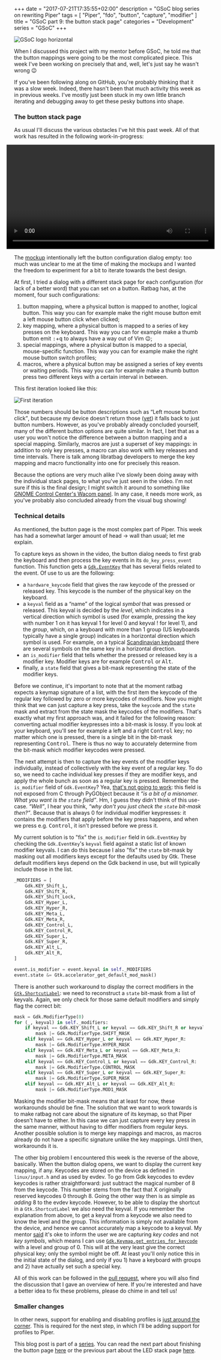 +++
date = "2017-07-21T17:35:55+02:00"
description = "GSoC blog series on rewriting Piper"
tags = [ "Piper", "fdo", "button", "capture", "modifier" ]
title = "GSoC part 9: the button stack page"
categories = "Development"
series = "GSoC"
+++

![GSoC logo horizontal](/img/blog/gsoc-part-1/GSoC-logo-horizontal.svg)

When I discussed this project with my mentor before GSoC, he told me that the
button mappings were going to be the most complicated piece. This week I've been
working on precisely that and, well, let's just say he wasn't wrong &#128521;

If you've been following along on GitHub, you're probably thinking that it was a
slow week. Indeed, there hasn't been that much activity this week as in
previous weeks. I've mostly just been stuck in my own little branch iterating
and debugging away to get these pesky buttons into shape.

### The button stack page

As usual I'll discuss the various obstacles I've hit this past week. All of that
work has resulted in the following work-in-progress:

<video style="max-width: 110%; width: 110%;margin-left: -4%" controls>
  <source src="/img/blog/gsoc-part-9/progress.webm" type="video/webm">
Your browser does not support the video tag.
</video>

The [mockup][button-mockup] intentionally left the button configuration dialog
empty: too much was unclear to me at the time of making the mockups and I wanted
the freedom to experiment for a bit to iterate towards the best design.

At first, I tried a dialog with a different stack page for each configuration
(for lack of a better word) that you can set on a button. Ratbag has, at the
moment, four such configurations:

1. button mapping, where a physical button is mapped to another, logical button.
   This way you can for example make the right mouse button emit a left mouse
   button click when clicked;
2. key mapping, where a physical button is mapped to a series of key presses on
   the keyboard. This way you can for example make a thumb button emit
   <kbd>:</kbd>+<kbd>q</kbd> to always have a way out of Vim &#128521;;
3. special mappings, where a physical button is mapped to a special,
   mouse-specific function. This way you can for example make the right mouse
   button switch profiles;
4. macros, where a physical button may be assigned a series of key events or
   waiting periods. This way you can for example make a thumb button press two
   different keys with a certain interval in between.

This first iteration looked like this:

![First iteration](/img/blog/gsoc-part-9/first-iteration.png)

Those numbers should be button descriptions such as <q>Left mouse button
click</q>, but because my device doesn't return those ([yet][issue-types]) it
falls back to just button numbers. However, as you've probably already concluded
yourself, many of the different button options are quite similar. In fact, I bet
that as a user you won't notice the difference between a button mapping and a
special mapping. Similarly, macros are just a superset of key mappings: in
addition to only key presses, a macro can also work with key releases and time
intervals. There is talk among libratbag developers to merge the key mapping and
macro functionality into one for precisely this reason.

Because the options are very much alike I've slowly been doing away with the
individual stack pages, to what you've just seen in the video. I'm not sure if
this is the final design; I might switch it around to something like [GNOME
Control Center's Wacom panel][gcc-wacom]. In any case, it needs more work, as
you've probably also concluded already from the visual bug showing!

### Technical details

As mentioned, the button page is the most complex part of Piper. This week has
had a somewhat larger amount of head &rarr; wall than usual; let me explain.

To capture keys as shown in the video, the button dialog needs to first grab the
keyboard and then process the key events in its `do_key_press_event` function.
This function gets a [`Gdk.EventKey`][eventkey] that has several fields related
to the event. Of use to us are the following:

* a `hardware_keycode` field that gives the raw keycode of the pressed or
  released key. This keycode is the number of the physical key on the keyboard.
* a `keyval` field as a <q>name</q> of the logical *symbol* that was pressed or
  released. This keyval is decided by the *level*, which indicates in a vertical
  direction which symbol is used (for example, pressing the key with number 1 on
  it has keyval 1 for level 0 and keyval ! for level 1), and the *group*, which,
  on a keyboard with more than 1 group (US keyboards typically have a single
  group) indicates in a horizontal direction which symbol is used. For example,
  on a typical [Scandinavian keyboard][keyboard] there are several symbols on
  the same key in a horizontal direction.
* an `is_modifier` field that tells whether the pressed or released key is a
  modifier key. Modifier keys are for example <kbd>Control</kbd> or
  <kbd>Alt</kbd>.
* finally, a `state` field that gives a bit-mask representing the state of the
  modifier keys.

Before we continue, it's important to note that at the moment ratbag expects a
keymap signature of a list, with the first item the keycode of the regular key
followed by zero or more keycodes of modifiers. Now you might think that we can
just capture a key press, take the `keycode` and the `state` mask and extract
from the state mask the keycodes of the modifiers. That's exactly what my first
approach was, and it failed for the following reason: converting actual modifier
keypresses into a bit-mask is lossy. If you look at your keyboard, you'll see
for example a left and a right <kbd>Control</kbd> key; no matter which one is
pressed, there is a single bit in the bit-mask representing <kbd>Control</kbd>.
There is thus no way to accurately determine from the bit-mask which modifier
keycodes were pressed.

The next attempt is then to capture the key events of the modifier keys
individually, instead of collectively with the key event of a regular key. To do
so, we need to cache individual key presses if they are modifier keys, and apply
the whole bunch as soon as a regular key is pressed.  Remember the `is_modifier`
field of `Gdk.EventKey`? Yea, [that's not going to work][is_modifier]: this
field is not exposed from C through PyGObject because it *<q>is a bit of a
misnomer. What you want is the `state` field</q>*. Hm, I guess they didn't think
of this use-case. *<q>Well</q>*, I hear you think, *<q>why don't you just check
the `state` bit-mask then?</q>*. Because that is always 0 for individual
modifier keypresses: it contains the modifiers that apply before the key press
happens, and when we press e.g. <kbd>Control</kbd>, it isn't pressed before we
press it.

My current solution is to "fix" the `is_modifier` field in `Gdk.EventKey` by
checking the `Gdk.EventKey`'s `keyval` field against a static list of known
modifier keyvals. I can do this because I also "fix" the `state` bit-mask by
masking out all modifiers keys except for the defaults used by Gtk. These
default modifiers keys depend on the Gdk backend in use, but will typically
include those in the list.

```python
_MODIFIERS = [
    Gdk.KEY_Shift_L,
    Gdk.KEY_Shift_R,
    Gdk.KEY_Shift_Lock,
    Gdk.KEY_Hyper_L,
    Gdk.KEY_Hyper_R,
    Gdk.KEY_Meta_L,
    Gdk.KEY_Meta_R,
    Gdk.KEY_Control_L,
    Gdk.KEY_Control_R,
    Gdk.KEY_Super_L,
    Gdk.KEY_Super_R,
    Gdk.KEY_Alt_L,
    Gdk.KEY_Alt_R,
]

event.is_modifier = event.keyval in self._MODIFIERS
event.state &= Gtk.accelerator_get_default_mod_mask()
```

There is another such workaround to display the correct modifiers in the
[`Gtk.ShortcutLabel`][shortcutlabel]: we need to reconstruct a `state` bit-mask
from a list of keyvals. Again, we only check for those same default modifiers
and simply flag the correct bit:

```python
mask = Gdk.ModifierType(0)
for (_, keyval) in self._modifiers:
    if keyval == Gdk.KEY_Shift_L or keyval == Gdk.KEY_Shift_R or keyval == Gdk.KEY_Shift_Lock:
        mask |= Gdk.ModifierType.SHIFT_MASK
    elif keyval == Gdk.KEY_Hyper_L or keyval == Gdk.KEY_Hyper_R:
        mask |= Gdk.ModifierType.HYPER_MASK
    elif keyval == Gdk.KEY_Meta_L or keyval == Gdk.KEY_Meta_R:
        mask |= Gdk.ModifierType.META_MASK
    elif keyval == Gdk.KEY_Control_L or keyval == Gdk.KEY_Control_R:
        mask |= Gdk.ModifierType.CONTROL_MASK
    elif keyval == Gdk.KEY_Super_L or keyval == Gdk.KEY_Super_R:
        mask |= Gdk.ModifierType.SUPER_MASK
    elif keyval == Gdk.KEY_Alt_L or keyval == Gdk.KEY_Alt_R:
        mask |= Gdk.ModifierType.MOD1_MASK
```

Masking the modifier bit-mask means that at least for now, these workarounds
should be fine. The solution that we want to work towards is to make ratbag not
care about the signature of its keymap, so that Piper doesn't have to either. In
this case we can just capture every key press in the same manner, without having
to differ modifiers from regular keys. Another possible solution is to merge key
mappings and macros, as macros already do not have a specific signature unlike
the key mappings. Until then, workarounds it is.

The other big problem I encountered this week is the reverse of the above,
basically. When the button dialog opens, we want to display the current key
mapping, if any. Keycodes are stored on the device as defined in `linux/input.h`
and as used by evdev. To go from Gdk keycodes to evdev keycodes is rather
straightforward: just subtract the magical number of 8 from the keycode. This
number stems from the fact that X originally reserved keycodes 0 through 8.
Going the other way then is as simple as *adding* 8 to the evdev keycode.
However, to be able to display the shortcut in a `Gtk.ShortcutLabel` we also
need the keyval. If you remember the explanation from above, to get a keyval
from a keycode we also need to know the level and the group. This information is
simply not available from the device, and hence we cannot accurately map a
keycode to a keyval. My mentor [said][whot] it's oke to inform the user we are
capturing *key codes* and not *key symbols*, which means I can use
[`Gdk.Keymap.get_entries_for_keycode`][entries] with a level and group of 0.
This will at the very least give the correct physical key; only the symbol might
be off. At least you'll only notice this in the initial state of the dialog, and
only if you 1) have a keyboard with groups and 2) have actually set such a
special key.

All of this work can be followed in the [pull request][pr-buttons], where you
will also find the discussion that I gave an overview of here. If you're
interested and have a better idea to fix these problems, please do chime in and
tell us!

### Smaller changes

In other news, support for enabling and disabling profiles is [just around the
corner][pr-profile]. This is required for the next step, in which I'll be adding
support for profiles to Piper.

This blog post is part of a [series](/series/gsoc/). You can read the next part about finishing
the button page [here](/blog/gsoc-part-10) or the previous part about the LED
stack page [here](/blog/gsoc-part-8).

[button-mockup]: https://github.com/libratbag/piper/raw/wiki/redesign/buttons.png
[issue-types]: https://github.com/libratbag/libratbag/issues/233
[gcc-wacom]: https://github.com/gnome-design-team/gnome-mockups/raw/master/system-settings/tablets/button-mapping.png
[eventkey]: https://lazka.github.io/pgi-docs/Gdk-3.0/classes/EventKey.html
[keyboard]: https://datordax.se/info_sheets/das_keyboard_nordic_layout.jpg
[is_modifier]: https://bugzilla.gnome.org/show_bug.cgi?id=752784
[shortcutlabel]: https://lazka.github.io/pgi-docs/Gtk-3.0/classes/ShortcutLabel.html
[whot]: https://github.com/libratbag/piper/pull/47/#discussion_r128686138
[entries]: https://lazka.github.io/pgi-docs/#Gdk-3.0/classes/Keymap.html#Gdk.Keymap.get_entries_for_keycode
[pr-buttons]: https://github.com/libratbag/piper/pull/47
[pr-profile]: https://github.com/libratbag/libratbag/pull/238

